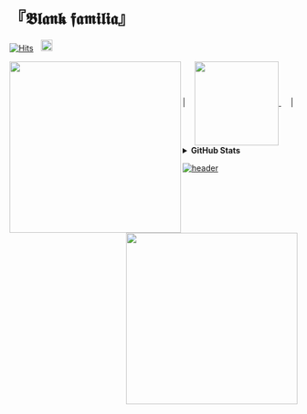 # __『𝕭𝖑𝖆𝖓𝖐 𝖋𝖆𝖒𝖎𝖑𝖎𝖆』__ <br>

[![Hits](https://hits.seeyoufarm.com/api/count/incr/badge.svg?url=https%3A%2F%2Fgithub.com%2FBlank-Fabula&count_bg=%23F5FDFF&title_bg=%2384F3FF&icon=x-pack.svg&icon_color=%23FFFFFF&title=hits&edge_flat=false)](https://github.com/Blank-Fabula)ㅤ<a href="https://en.cppreference.com"><img height="20" src="https://techstack-generator.vercel.app/cpp-icon.svg" style="max-width: 100%;"/></a>

<a href="https://solved.ac/profile/fabula">
  <img src="http://mazassumnida.wtf/api/v2/generate_badge?boj=fabula" width="300" align="left"/>
</a>|ㅤ 
<a href="https://github.com/Blank-Fabula">
  <img src="http://github.com/Blank-Fabula/Blank-Fabula/assets/138245914/a9f23406-a697-4f80-97d4-9f946af327c6" width="147" align="center"/>
</a>ㅤ |
<a href="https://github.com/Blank-Fabula/BAEKJOON">
  <img src="http://mazandi.herokuapp.com/api?handle=fabula&theme=cold" width="300" align="right"/>
</a>
<br>

<details>
  <summary><strong>GitHub Stats</strong></summary>
  <a href="https://github.com/Blank-Fabula"><img src=https://github-readme-stats.vercel.app/api/?username=Blank-Fabula&show_icons=true&title_color=84F3FF&icon_color=84F3FF&text_color=22272E&bg_color=FFFFFF /></a>
  <a href="https://github.com/Blank-Fabula"><img src=https://github-readme-stats.vercel.app/api/top-langs/?username=Blank-Fabula&layout=compact&title_color=84F3FF&icon_color=84F3FF&text_color=22272E&bg_color=FFFFFF align="right" /></a>
</details>


[![header](https://capsule-render.vercel.app/api?type=waving&color=0:84F3FF,100:F5FDFF&section=footer&height=107&fontAlign=50&fontAlignY=20&text=END&fontSize=47&fontColor=84F3FF&animation=fadeIn&desc=𝕺𝕽𝕮𝕬&descSize=20&descAlign=93&descAlignY=80)](#%F0%9D%95%AD%F0%9D%96%91%F0%9D%96%86%F0%9D%96%93%F0%9D%96%90-%F0%9D%96%8B%F0%9D%96%86%F0%9D%96%92%F0%9D%96%8E%F0%9D%96%91%F0%9D%96%8E%F0%9D%96%86-)
<!--
**Blank-Fabula/Blank-Fabula** is a ✨ _special_ ✨ repository because its `README.md` (this file) appears on your GitHub profile.

Here are some ideas to get you started:

- 🔭 I’m currently working on ...
- 🌱 I’m currently learning ...
- 👯 I’m looking to collaborate on ...
- 🤔 I’m looking for help with ...
- 💬 Ask me about ...
- 📫 How to reach me: ...
- 😄 Pronouns: ...
- ⚡ Fun fact: ...
-->
